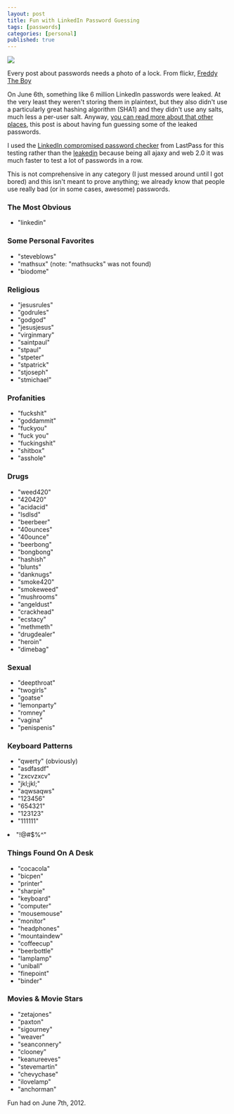```yaml
---
layout: post
title: Fun with LinkedIn Password Guessing
tags: [passwords]
categories: [personal]
published: true
---
```


<aside>
<img src="http://farm4.staticflickr.com/3400/3303542092_7d122e38ec_z.jpg">
<p>Every post about passwords needs a photo of a lock. From flickr, <a href="http://www.flickr.com/photos/freddy-click-boy/">Freddy The Boy</a></p>
</aside>

On June 6th, something like 6 million LinkedIn passwords were leaked. At
the very least they weren't storing them in plaintext, but they also
didn't use a particularly great hashing algorithm (SHA1) and they didn't
use any salts, much less a per-user salt. Anyway,
[you can read more about that other places](http://shiflett.org/blog/2012/jun/leakedin),
this post is about having fun guessing some of the leaked passwords.

I used the
[LinkedIn compromised password checker](https://lastpass.com/linkedin/)
from LastPass for this testing rather than the
[leakedin](http://leakedin.org/) because being all ajaxy and web 2.0 it
was much faster to test a lot of passwords in a row.

This is not comprehensive in any category (I just messed around until I
got bored) and this isn't meant to prove anything; we already know that
people use really bad (or in some cases, awesome) passwords.

### The Most Obvious
- "linkedin"

### Some Personal Favorites
- "steveblows"
- "mathsux" (note: "mathsucks" was not found)
- "biodome"

### Religious
- "jesusrules"
- "godrules"
- "godgod"
- "jesusjesus"
- "virginmary"
- "saintpaul"
- "stpaul"
- "stpeter"
- "stpatrick"
- "stjoseph"
- "stmichael"

### Profanities
- "fuckshit"
- "goddammit"
- "fuckyou"
- "fuck you"
- "fuckingshit"
- "shitbox"
- "asshole"

### Drugs
- "weed420"
- "420420"
- "acidacid"
- "lsdlsd"
- "beerbeer"
- "40ounces"
- "40ounce"
- "beerbong"
- "bongbong"
- "hashish"
- "blunts"
- "danknugs"
- "smoke420"
- "smokeweed"
- "mushrooms"
- "angeldust"
- "crackhead"
- "ecstacy"
- "methmeth"
- "drugdealer"
- "heroin"
- "dimebag"

### Sexual
- "deepthroat"
- "twogirls"
- "goatse"
- "lemonparty"
- "romney"
- "vagina"
- "penispenis"

### Keyboard Patterns
- "qwerty" (obviously)
- "asdfasdf"
- "zxcvzxcv"
- "jkl;jkl;"
- "aqwsaqws"
- "123456"
- "654321"
- "123123"
- "111111"
<li> "!@#$%^"</li>


### Things Found On A Desk
- "cocacola"
- "bicpen"
- "printer"
- "sharpie"
- "keyboard"
- "computer"
- "mousemouse"
- "monitor"
- "headphones"
- "mountaindew"
- "coffeecup"
- "beerbottle"
- "lamplamp"
- "uniball"
- "finepoint"
- "binder"

### Movies & Movie Stars
- "zetajones"
- "paxton"
- "sigourney"
- "weaver"
- "seanconnery"
- "clooney"
- "keanureeves"
- "stevemartin"
- "chevychase"
- "ilovelamp"
- "anchorman"

<footer>
Fun had on June 7th, 2012.
</footer>
